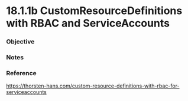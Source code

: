# 18.1.1b CustomResourceDefinitions with RBAC and ServiceAccounts

### Objective

### Notes

### Reference
https://thorsten-hans.com/custom-resource-definitions-with-rbac-for-serviceaccounts

